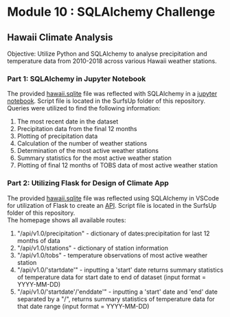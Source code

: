# Module 10 : SQLAlchemy Challenge
## Hawaii Climate Analysis

Objective: Utilize Python and SQLAlchemy to analyse precipitation and temperature data from 2010-2018 across various Hawaii weather stations.

### Part 1: SQLAlchemy in Jupyter Notebook  
The provided [hawaii.sqlite](Resources/hawaii.sqlite) file was reflected with SQLAlchemy in a [jupyter notebook](SurfsUp/climate_starter.ipynb).  Script file is located in the SurfsUp folder of this repository.  
Queries were utilized to find the following information:  
1. The most recent date in the dataset  
2. Precipitation data from the final 12 months  
3. Plotting of precipitation data  
4. Calculation of the number of weather stations  
5. Determination of the most active weather stations  
6. Summary statistics for the most active weather station  
7. Plotting of final 12 months of TOBS data of most active weather station  

### Part 2: Utilizing Flask for Design of Climate App  
The provided [hawaii.sqlite](Resources/hawaii.sqlite) file was reflected using SQLAlchemy in VSCode for utilization of Flask to create an [API](SurfsUp/app.py). Script file is located in the SurfsUp folder of this repository.  
The homepage shows all available routes:  
1. "/api/v1.0/precipitation" - dictionary of dates:precipitation for last 12 months of data  
2. "/api/v1.0/stations" - dictionary of station information  
3. "/api/v1.0/tobs" - temperature observations of most active weather station  
4. "/api/v1.0/'startdate'" - inputting a 'start' date returns summary statistics of temperature data for start date to end of dataset (input format = YYYY-MM-DD)  
5. "/api/v1.0/'startdate'/'enddate'" - inputting a 'start' date and 'end' date separated by a "/", returns summary statistics of temperature data for that date range (input format = YYYY-MM-DD)  
